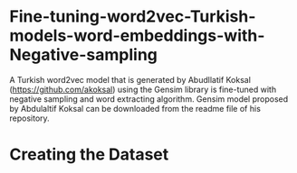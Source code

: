 # Fine-tuning-word2vec-Turkish-models-word-embeddings-with-Negative-sampling
A Turkish word2vec model that is generated by Abudllatif Koksal (https://github.com/akoksal) using the Gensim library is fine-tuned with negative sampling and word extracting algorithm.
Gensim model proposed by Abdulaltif Koksal can be downloaded from the readme file of his repository. 

# Creating the Dataset
